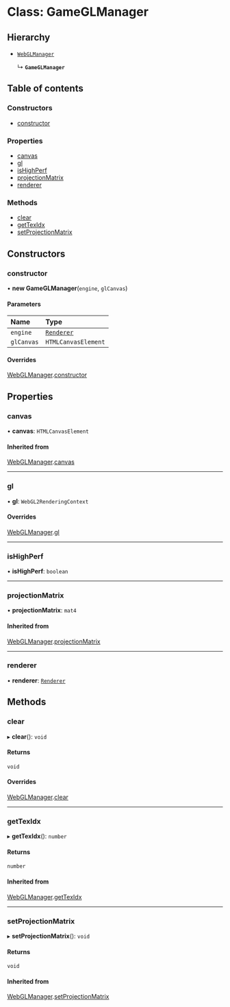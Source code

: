 # Class: GameGLManager

## Hierarchy

- [`WebGLManager`](WebGLManager.md)

  ↳ **`GameGLManager`**

## Table of contents

### Constructors

- [constructor](GameGLManager.md#constructor)

### Properties

- [canvas](GameGLManager.md#canvas)
- [gl](GameGLManager.md#gl)
- [isHighPerf](GameGLManager.md#ishighperf)
- [projectionMatrix](GameGLManager.md#projectionmatrix)
- [renderer](GameGLManager.md#renderer)

### Methods

- [clear](GameGLManager.md#clear)
- [getTexIdx](GameGLManager.md#gettexidx)
- [setProjectionMatrix](GameGLManager.md#setprojectionmatrix)

## Constructors

### constructor

• **new GameGLManager**(`engine`, `glCanvas`)

#### Parameters

| Name       | Type                      |
| :--------- | :------------------------ |
| `engine`   | [`Renderer`](Renderer.md) |
| `glCanvas` | `HTMLCanvasElement`       |

#### Overrides

[WebGLManager](WebGLManager.md).[constructor](WebGLManager.md#constructor)

## Properties

### canvas

• **canvas**: `HTMLCanvasElement`

#### Inherited from

[WebGLManager](WebGLManager.md).[canvas](WebGLManager.md#canvas)

---

### gl

• **gl**: `WebGL2RenderingContext`

#### Overrides

[WebGLManager](WebGLManager.md).[gl](WebGLManager.md#gl)

---

### isHighPerf

• **isHighPerf**: `boolean`

---

### projectionMatrix

• **projectionMatrix**: `mat4`

#### Inherited from

[WebGLManager](WebGLManager.md).[projectionMatrix](WebGLManager.md#projectionmatrix)

---

### renderer

• **renderer**: [`Renderer`](Renderer.md)

## Methods

### clear

▸ **clear**(): `void`

#### Returns

`void`

#### Overrides

[WebGLManager](WebGLManager.md).[clear](WebGLManager.md#clear)

---

### getTexIdx

▸ **getTexIdx**(): `number`

#### Returns

`number`

#### Inherited from

[WebGLManager](WebGLManager.md).[getTexIdx](WebGLManager.md#gettexidx)

---

### setProjectionMatrix

▸ **setProjectionMatrix**(): `void`

#### Returns

`void`

#### Inherited from

[WebGLManager](WebGLManager.md).[setProjectionMatrix](WebGLManager.md#setprojectionmatrix)
